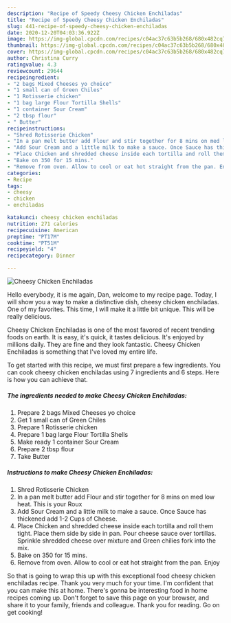 ```yaml
---
description: "Recipe of Speedy Cheesy Chicken Enchiladas"
title: "Recipe of Speedy Cheesy Chicken Enchiladas"
slug: 441-recipe-of-speedy-cheesy-chicken-enchiladas
date: 2020-12-20T04:03:36.922Z
image: https://img-global.cpcdn.com/recipes/c04ac37c63b5b268/680x482cq70/cheesy-chicken-enchiladas-recipe-main-photo.jpg
thumbnail: https://img-global.cpcdn.com/recipes/c04ac37c63b5b268/680x482cq70/cheesy-chicken-enchiladas-recipe-main-photo.jpg
cover: https://img-global.cpcdn.com/recipes/c04ac37c63b5b268/680x482cq70/cheesy-chicken-enchiladas-recipe-main-photo.jpg
author: Christina Curry
ratingvalue: 4.3
reviewcount: 29644
recipeingredient:
- "2 bags Mixed Cheeses yo choice"
- "1 small can of Green Chiles"
- "1 Rotisserie chicken"
- "1 bag large Flour Tortilla Shells"
- "1 container Sour Cream"
- "2 tbsp flour"
- " Butter"
recipeinstructions:
- "Shred Rotisserie Chicken"
- "In a pan melt butter add Flour and stir together for 8 mins on med low heat. This is your Roux"
- "Add Sour Cream and a little milk to make a sauce. Once Sauce has thickened add 1-2 Cups of Cheese."
- "Place Chicken and shredded cheese inside each tortilla and roll them tight. Place them side by side in pan. Pour cheese sauce over tortillas. Sprinkle shredded cheese over mixture and Green chilies fork into the mix."
- "Bake on 350 for 15 mins."
- "Remove from oven. Allow to cool or eat hot straight from the pan. Enjoy"
categories:
- Recipe
tags:
- cheesy
- chicken
- enchiladas

katakunci: cheesy chicken enchiladas 
nutrition: 271 calories
recipecuisine: American
preptime: "PT17M"
cooktime: "PT51M"
recipeyield: "4"
recipecategory: Dinner

---
```



![Cheesy Chicken Enchiladas](https://img-global.cpcdn.com/recipes/c04ac37c63b5b268/680x482cq70/cheesy-chicken-enchiladas-recipe-main-photo.jpg)

Hello everybody, it is me again, Dan, welcome to my recipe page. Today, I will show you a way to make a distinctive dish, cheesy chicken enchiladas. One of my favorites. This time, I will make it a little bit unique. This will be really delicious.

Cheesy Chicken Enchiladas is one of the most favored of recent trending foods on earth. It is easy, it's quick, it tastes delicious. It's enjoyed by millions daily. They are fine and they look fantastic. Cheesy Chicken Enchiladas is something that I've loved my entire life.




To get started with this recipe, we must first prepare a few ingredients. You can cook cheesy chicken enchiladas using 7 ingredients and 6 steps. Here is how you can achieve that.

<!--inarticleads1-->

##### The ingredients needed to make Cheesy Chicken Enchiladas:

1. Prepare 2 bags Mixed Cheeses yo choice
1. Get 1 small can of Green Chiles
1. Prepare 1 Rotisserie chicken
1. Prepare 1 bag large Flour Tortilla Shells
1. Make ready 1 container Sour Cream
1. Prepare 2 tbsp flour
1. Take  Butter




<!--inarticleads2-->

##### Instructions to make Cheesy Chicken Enchiladas:

1. Shred Rotisserie Chicken
1. In a pan melt butter add Flour and stir together for 8 mins on med low heat. This is your Roux
1. Add Sour Cream and a little milk to make a sauce. Once Sauce has thickened add 1-2 Cups of Cheese.
1. Place Chicken and shredded cheese inside each tortilla and roll them tight. Place them side by side in pan. Pour cheese sauce over tortillas. Sprinkle shredded cheese over mixture and Green chilies fork into the mix.
1. Bake on 350 for 15 mins.
1. Remove from oven. Allow to cool or eat hot straight from the pan. Enjoy




So that is going to wrap this up with this exceptional food cheesy chicken enchiladas recipe. Thank you very much for your time. I'm confident that you can make this at home. There's gonna be interesting food in home recipes coming up. Don't forget to save this page on your browser, and share it to your family, friends and colleague. Thank you for reading. Go on get cooking!
